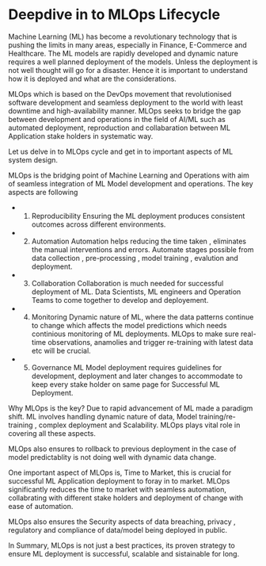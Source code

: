 # Deepdive in to MLOps Lifecycle 

Machine Learning (ML) has become a revolutionary technology that is pushing the limits in many areas, especially in Finance, E-Commerce and Healthcare. The ML models are rapidly developed and dynamic nature requires a well planned deployment of the models. Unless the deployment is not well thought will go for a disaster. Hence it is important to understand how it is deployed and what are the considerations. 

MLOps which is based on the DevOps movement that revolutionised software development and seamless deployment to the world with least downtime and high-availability manner. MLOps seeks to bridge the gap between development and operations in the field of AI/ML such as automated deployment, reproduction and collabaration between ML Application stake holders in systematic way.

Let us delve in to MLOps cycle and get in to important aspects of ML system design.

MLOps is the bridging point of Machine Learning and Operations with aim of seamless integration of ML Model development and operations. The key aspects are following

- 1. Reproducibility 
Ensuring the ML deployment produces consistent outcomes across different environments.

- 2. Automation
Automation helps reducing the time taken , eliminates the manual interventions and errors.
Automate stages possible from data collection , pre-processing , model training , evalution and deployment.

- 3. Collaboration
Collaboration is much needed for successful deployment of ML. Data Scientists, ML engineers and Operation Teams to come together to develop and deployement.

- 4. Monitoring 
Dynamic nature of ML, where the data patterns continue to change which affects the model predictions which needs continious monitoring of ML deployments. MLOps to make sure real-time observations, anamolies and trigger re-training with latest data etc will be crucial. 

- 5. Governance
ML Model deployment requires guidelines for development, deployment and later changes to accommodate to keep every stake holder on same page for Successful ML Deployment. 

Why MLOps is the key?
Due to rapid advancement of ML made a paradigm shift. ML involves handling dynamic nature of data, Model training/re-training , complex deployment and Scalability. MLOps plays vital role in covering all these aspects.

MLOps also ensures to rollback to previous deployment in the case of model predictablity is not doing well with dynamic data change.

One important aspect of MLOps is, Time to Market, this is crucial for successful ML Application deployment to foray in to market. MLOps significantly reduces the time to market with seamless  automation, collabrating with different stake holders and deployment of change with ease of automation.

MLOps also ensures the Security aspects of data breaching, privacy , regulatory and compliance of data/model being deployed in public.

In Summary, MLOps is not just a best practices, its proven strategy to ensure ML deployment is successful, scalable and sistainable for long.
